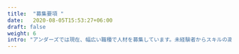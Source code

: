 ```yaml
---
title:  "募集要項 "
date:   2020-08-05T15:53:27+06:00
draft: false
weight: 6
intro: "アンダーズでは現在、幅広い職種で人材を募集しています。未経験者からスキルの高い経験者まで、みなさんからのご応募をお待ちしています。詳細は以下をご覧ください。"
---
```

